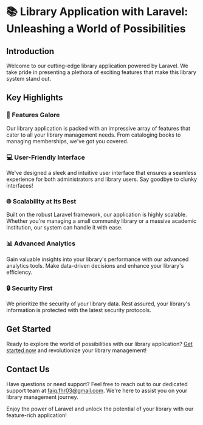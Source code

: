 # 📚 Library Application with Laravel: Unleashing a World of Possibilities

## Introduction

Welcome to our cutting-edge library application powered by Laravel. We take pride in presenting a plethora of exciting features that make this library system stand out.

## Key Highlights

### 🚀 Features Galore
Our library application is packed with an impressive array of features that cater to all your library management needs. From cataloging books to managing memberships, we've got you covered.

### 💻 User-Friendly Interface
We've designed a sleek and intuitive user interface that ensures a seamless experience for both administrators and library users. Say goodbye to clunky interfaces!

### 🌐 Scalability at Its Best
Built on the robust Laravel framework, our application is highly scalable. Whether you're managing a small community library or a massive academic institution, our system can handle it with ease.

### 📊 Advanced Analytics
Gain valuable insights into your library's performance with our advanced analytics tools. Make data-driven decisions and enhance your library's efficiency.

### 🔒 Security First
We prioritize the security of your library data. Rest assured, your library's information is protected with the latest security protocols.

## Get Started

Ready to explore the world of possibilities with our library application? [Get started now](link-to-get-started) and revolutionize your library management!

## Contact Us

Have questions or need support? Feel free to reach out to our dedicated support team at [faiq.fhr03@gmail.com](mailto:developer). We're here to assist you on your library management journey.

Enjoy the power of Laravel and unlock the potential of your library with our feature-rich application!
